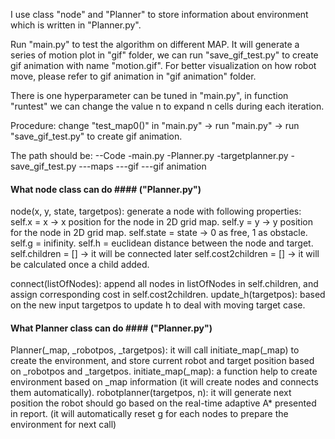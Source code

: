 I use class "node" and "Planner" to store information about environment which is written in "Planner.py".

Run "main.py" to test the algorithm on different MAP.
It will generate a series of motion plot in "gif" folder, we can run "save_gif_test.py" to create gif animation with name "motion.gif".
For better visualization on how robot move, please refer to gif animation in "gif animation" folder.

There is one hyperparameter can be tuned in "main.py", in function "runtest" we can change the value n to expand n cells during each iteration.

Procedure: change "test_map0()" in "main.py" -> run "main.py" -> run "save_gif_test.py" to create gif animation.


The path should be:
--Code
-main.py
-Planner.py
-targetplanner.py
-save_gif_test.py
---maps
---gif
---gif animation

#### What node class can do #### ("Planner.py")
node(x, y, state, targetpos): generate a node with following properties:
self.x = x -> x position for the node in 2D grid map.
self.y = y -> y position for the node in 2D grid map.
self.state = state -> 0 as free, 1 as obstacle.
self.g = inifinity.
self.h = euclidean distance between the node and target. 
self.children = [] -> it will be connected later
self.cost2children = [] -> it will be calculated once a child added.

connect(listOfNodes): append all nodes in listOfNodes in self.children, and assign corresponding cost in self.cost2children.
update_h(targetpos): based on the new input targetpos to update h to deal with moving target case.

#### What Planner class can do #### ("Planner.py")
Planner(_map, _robotpos, _targetpos): it will call initiate_map(_map) to create the environment, and store current robot and target position based on _robotpos and _targetpos.
initiate_map(_map): a function help to create environment based on _map information (it will create nodes and connects them automatically).
robotplanner(targetpos, n): it will generate next position the robot should go based on the real-time adaptive A* presented in report. (it will automatically reset g for each nodes to prepare the environment for next call)